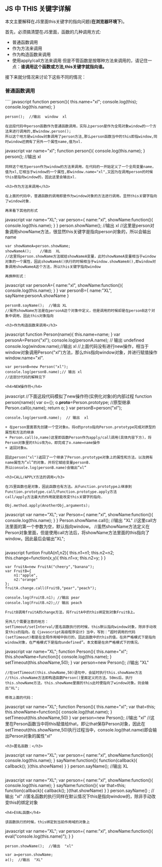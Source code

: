## JS 中 THIS 关键字详解

本文主要解释在JS里面this关键字的指向问题(**在浏览器环境下**)。

首先，必须搞清楚在JS里面，函数的几种调用方式:

+ 普通函数调用
+ 作为方法来调用
+ 作为构造函数来调用
+ 使用apply/call方法来调用
但是不管函数是按哪种方法来调用的，请记住一点：**谁调用这个函数或方法,this关键字就指向谁。**

接下来就分情况来讨论下这些不同的情况：

<h3>普通函数调用</h3>
````
javascript    function person(){
        this.name="xl";
        console.log(this);
        console.log(this.name);
    }

    person();  //输出  window  xl   
````
在这段代码中person函数作为普通函数调用，实际上person是作为全局对象window的一个方法来进行调用的,即window.person();
所以这个地方是window对象调用了person方法,那么person函数当中的this即指window,同时window还拥有了另外一个属性name,值为xl.
````
javascript    var name="xl";
    function person(){
        console.log(this.name);
    }
    person(); //输出 xl
````
同样这个地方person作为window的方法来调用，在代码的一开始定义了一个全局变量name，值为xl,它相当于window的一个属性,即window.name="xl",又因为在调用person的时候this是指向window的，因此这里会输出xl.

<h3>作为方法来调用</h3>

在上面的代码中，普通函数的调用即是作为window对象的方法进行调用。显然this关键字指向了window对象.

再来看下其他的形式
````
javascript    var name="XL";
    var person={
        name:"xl",
        showName:function(){
            console.log(this.name);
        }
    }
    person.showName();  //输出  xl
    //这里是person对象调用showName方法，很显然this关键字是指向person对象的，所以会输出name

    var showNameA=person.showName;
    showNameA();    //输出  XL
    //这里将person.showName方法赋给showNameA变量，此时showNameA变量相当于window对象的一个属性，因此showNameA()执行的时候相当于window.showNameA(),即window对象调用showNameA这个方法，所以this关键字指向window
````
再换种形式：
````
javascript    var personA={
        name:"xl",
        showName:function(){
            console.log(this.name);
        }
    }
    var personB={
        name:"XL",
        sayName:personA.showName
    }

    personB.sayName();  //输出 XL
    //虽然showName方法是在personA这个对象中定义，但是调用的时候却是在personB这个对象中调用，因此this对象指向
````
<h3>作为构造函数来调用</h3>

````
javascript    function  Person(name){
        this.name=name;
    }
    var personA=Person("xl");
    console.log(personA.name); // 输出  undefined
    console.log(window.name);//输出  xl
    //上面代码没有进行new操作，相当于window对象调用Person("xl")方法，那么this指向window对象，并进行赋值操作window.name="xl".

    var personB=new Person("xl");
    console.log(personB.name);// 输出 xl
    //这部分代码的解释见下
````
<h4>NEW操作符</h4>
````
javascript    //下面这段代码模拟了new操作符(实例化对象)的内部过程
    function person(name){
        var o={};
        o.__proto__=Person.prototype;  //原型继承
        Person.call(o,name);
        return o;
    }
    var personB=person("xl");

    console.log(personB.name);  // 输出  xl
````
+ 在person里面首先创建一个空对象o，将o的proto指向Person.prototype完成对原型的属性和方法的继承
+ Person.call(o,name)这里即函数Person作为apply/call调用(具体内容下方)，将Person对象里的this改为o，即完成了o.name=name操作
+ 返回对象o。

因此person("xl")返回了一个继承了Person.prototype对象上的属性和方法，以及拥有name属性为”xl”的对象，并将它赋给变量personB.
所以console.log(personB.name)会输出”xl”

<h3>CALL/APPLY方法的调用</h3>

在JS里函数也是对象，因此函数也有方法。从Function.prototype上继承到Function.prototype.call/Function.prototype.apply方法
call/apply方法最大的作用就是能改变this关键字的指向.

Obj.method.apply(AnotherObj,arguments);
````
javascript    var name="XL";
    var Person={
        name:"xl",
        showName:function(){
            console.log(this.name);
        }
    }
    Person.showName.call(); //输出 "XL"
    //这里call方法里面的第一个参数为空，默认指向window。
    //虽然showName方法定义在Person对象里面，但是使用call方法后，将showName方法里面的this指向了window。因此最后会输出"XL";
````
````
javascript    funtion FruitA(n1,n2){
        this.n1=n1;
        this.n2=n2;
        this.change=function(x,y){
            this.n1=x;
            this.n2=y;
        }
    }

    var fruitA=new FruitA("cheery","banana");
    var FruitB={
        n1:"apple",
        n2:"orange"
    };
    fruitA.change.call(FruitB,"pear","peach");

    console.log(FruitB.n1); //输出 pear
    console.log(FruitB.n2);// 输出 peach
````
FruitB调用fruitA的change方法，将fruitA中的this绑定到对象FruitB上。

另外几个需要注意的地方：
setTimeout/setInterval/匿名函数执行的时候，this默认指向window对象，除非手动改变this的指向。在《javascript高级程序设计》当中，写到：“超时调用的代码(setTimeout)都是在全局作用域中执行的，因此函数中的this的值，在非严格模式下是指向window对象，在严格模式下是指向undefined”。本文都是在非严格模式下的情况。
````
javascript    var name="XL";
    function Person(){
        this.name="xl";
        this.showName=function(){
            console.log(this.name);
        }
        setTimeout(this.showName,50);
    }
    var person=new Person(); //输出 "XL"

    //在setTimeout(this.showName,50)语句中，会延时执行this.showName方法
    //this.showName方法即构造函数Person()里面定义的方法。50ms后，执行this.showName方法，this.showName里面的this此时便指向了window对象。则会输出"XL";
````
修改上面的代码：
````
javascript    var name="XL";
    function Person(){
        this.name="xl";
        var that=this;
        this.showName=function(){
            console.log(that.name);
        }
        setTimeout(this.showName,50)
    }
    var person=new Person(); //输出 "xl"
    //这里在Person函数当中将this赋值给that，即让that保存Person对象，因此在setTimeout(this.showName,50)执行过程当中，console.log(that.name)即会输出Person对象的属性"xl"
````
<h3>匿名函数：</h3>

````
javascript    var name="XL";
    var person={
        name:"xl",
        showName:function(){
            console.log(this.name);
        }
        sayName:function(){
            function(callback){
                callback();
            }(this.showName)
        }
    }
    person.sayName();  //输出 XL
````
````
javascript    var name="XL";
    var person={
        name:"xl",
        showName:function(){
            console.log(this.name);
        }
        sayName:function(){
            var that=this;
            function(callback){
                callback();
            }(that.showName)
        }
    }
    person.sayName() ;  //输出  "xl"
    //匿名函数的执行同样在默认情况下this是指向window的，除非手动改变this的绑定对象
````
<h4>EVAL函数</h4>

该函数执行的时候，this绑定到当前作用域的对象上
````
javascript    var name="XL";
    var person={
        name:"xl",
        showName:function(){
            eval("console.log(this.name)");
        }
    }

    person.showName();  //输出  "xl"

    var a=person.showName;
    a();  //输出  "XL"
````
